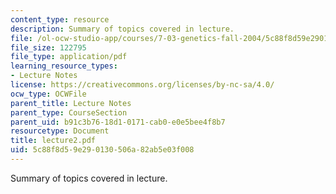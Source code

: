 ```yaml
---
content_type: resource
description: Summary of topics covered in lecture.
file: /ol-ocw-studio-app/courses/7-03-genetics-fall-2004/5c88f8d59e290130506a82ab5e03f008_lecture2.pdf
file_size: 122795
file_type: application/pdf
learning_resource_types:
- Lecture Notes
license: https://creativecommons.org/licenses/by-nc-sa/4.0/
ocw_type: OCWFile
parent_title: Lecture Notes
parent_type: CourseSection
parent_uid: b91c3b76-18d1-0171-cab0-e0e5bee4f8b7
resourcetype: Document
title: lecture2.pdf
uid: 5c88f8d5-9e29-0130-506a-82ab5e03f008
---
```

Summary of topics covered in lecture.